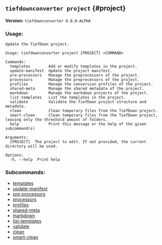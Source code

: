## `tiefdownconverter project` {#project}

**Version:** `tiefdownconverter 0.8.0-ALPHA`

### Usage:
```
Update the TiefDown project.

Usage: tiefdownconverter project [PROJECT] <COMMAND>

Commands:
  templates        Add or modify templates in the project.
  update-manifest  Update the project manifest.
  pre-processors   Manage the preprocessors of the project.
  processors       Manage the preprocessors of the project.
  profiles         Manage the conversion profiles of the project.
  shared-meta      Manage the shared metadata of the project.
  markdown         Manage the markdown projects of the project.
  list-templates   List the templates in the project.
  validate         Validate the TiefDown project structure and metadata.
  clean            Clean temporary files from the TiefDown project.
  smart-clean      Clean temporary files from the TiefDown project, leaving only the threshold amount of folders.
  help             Print this message or the help of the given subcommand(s)

Arguments:
  [PROJECT]  The project to edit. If not provided, the current directory will be used.

Options:
  -h, --help  Print help
```

### Subcommands:
- [templates](#projecttemplates)
- [update-manifest](#projectupdate-manifest)
- [pre-processors](#projectpre-processors)
- [processors](#projectprocessors)
- [profiles](#projectprofiles)
- [shared-meta](#projectshared-meta)
- [markdown](#projectmarkdown)
- [list-templates](#projectlist-templates)
- [validate](#projectvalidate)
- [clean](#projectclean)
- [smart-clean](#projectsmart-clean)

